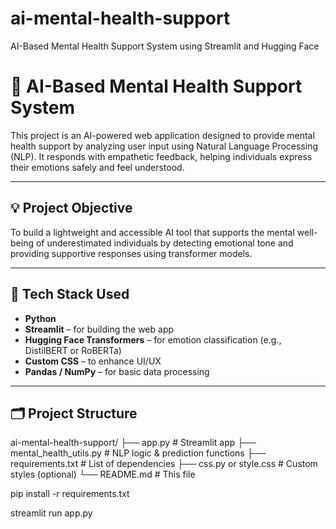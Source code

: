 # ai-mental-health-support
AI-Based Mental Health Support System using Streamlit and Hugging Face
# 🧠 AI-Based Mental Health Support System

This project is an AI-powered web application designed to provide mental health support by analyzing user input using Natural Language Processing (NLP). It responds with empathetic feedback, helping individuals express their emotions safely and feel understood.

---

## 💡 Project Objective

To build a lightweight and accessible AI tool that supports the mental well-being of underestimated individuals by detecting emotional tone and providing supportive responses using transformer models.

---

## 🚀 Tech Stack Used

- **Python**
- **Streamlit** – for building the web app
- **Hugging Face Transformers** – for emotion classification (e.g., DistilBERT or RoBERTa)
- **Custom CSS** – to enhance UI/UX
- **Pandas / NumPy** – for basic data processing

---

## 🗂️ Project Structure

ai-mental-health-support/
├── app.py # Streamlit app
├── mental_health_utils.py # NLP logic & prediction functions
├── requirements.txt # List of dependencies
├── css.py or style.css # Custom styles (optional)
└── README.md # This file

pip install -r requirements.txt

streamlit run app.py
